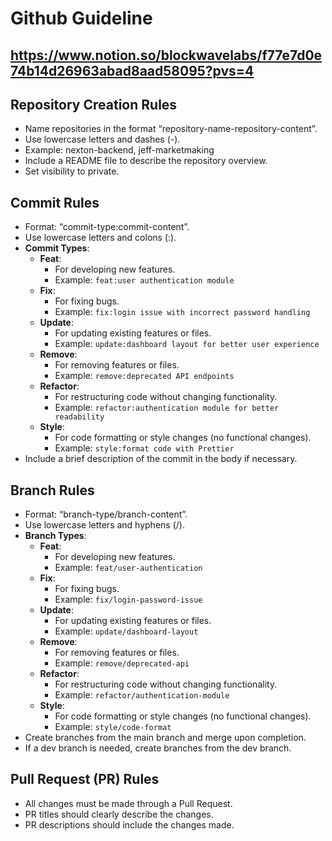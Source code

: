 # Github Guideline
https://www.notion.so/blockwavelabs/f77e7d0e74b14d26963abad8aad58095?pvs=4
---
## Repository Creation Rules

- Name repositories in the format “repository-name-repository-content”.
- Use lowercase letters and dashes (-).
- Example: nexton-backend, jeff-marketmaking
- Include a README file to describe the repository overview.
- Set visibility to private.

## Commit Rules

- Format: “commit-type:commit-content”.
- Use lowercase letters and colons (:).
- **Commit Types**:
    - **Feat**:
        - For developing new features.
        - Example: `feat:user authentication module`
    - **Fix**:
        - For fixing bugs.
        - Example: `fix:login issue with incorrect password handling`
    - **Update**:
        - For updating existing features or files.
        - Example: `update:dashboard layout for better user experience`
    - **Remove**:
        - For removing features or files.
        - Example: `remove:deprecated API endpoints`
    - **Refactor**:
        - For restructuring code without changing functionality.
        - Example: `refactor:authentication module for better readability`
    - **Style**:
        - For code formatting or style changes (no functional changes).
        - Example: `style:format code with Prettier`
- Include a brief description of the commit in the body if necessary.

## Branch Rules

- Format: “branch-type/branch-content”.
- Use lowercase letters and hyphens (/).
- **Branch Types**:
    - **Feat**:
        - For developing new features.
        - Example: `feat/user-authentication`
    - **Fix**:
        - For fixing bugs.
        - Example: `fix/login-password-issue`
    - **Update**:
        - For updating existing features or files.
        - Example: `update/dashboard-layout`
    - **Remove**:
        - For removing features or files.
        - Example: `remove/deprecated-api`
    - **Refactor**:
        - For restructuring code without changing functionality.
        - Example: `refactor/authentication-module`
    - **Style**:
        - For code formatting or style changes (no functional changes).
        - Example: `style/code-format`
- Create branches from the main branch and merge upon completion.
- If a dev branch is needed, create branches from the dev branch.

## Pull Request (PR) Rules

- All changes must be made through a Pull Request.
- PR titles should clearly describe the changes.
- PR descriptions should include the changes made.
